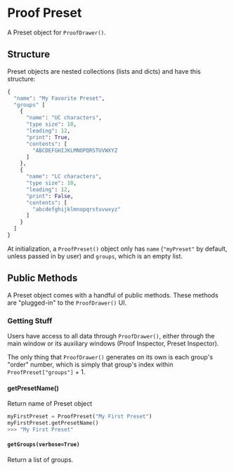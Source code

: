 # Proof Preset
A Preset object for `ProofDrawer()`.

## Structure
Preset objects are nested collections (lists and dicts) and have this structure:
```python
{
  "name": "My Favorite Preset",
  "groups" [
    {
      "name": "UC characters",
      "type size": 10,
      "leading": 12,
      "print": True,
      "contents": [
        "ABCDEFGHIJKLMNOPQRSTUVWXYZ
      ]
    },
    {
      "name": "LC characters",
      "type size": 10,
      "leading": 12,
      "print": False,
      "contents": [
        "abcdefghijklmnopqrstuvwxyz"
      ]
    }
  ]
}
```

At initialization, a `ProofPreset()` object only has `name` (`"myPreset"` by default, unless passed in by user) and `groups`, which is an empty list.

## Public Methods
A Preset object comes with a handful of public methods. These methods are "plugged-in" to the `ProofDrawer()` UI.

### Getting Stuff
Users have access to all data through `ProofDrawer()`, either through the main window or its auxiliary windows (Proof Inspector, Preset Inspector).

The only thing that `ProofDrawer()` generates on its own is each group's "order" number, which is simply that group's index within `ProofPreset["groups"]` + 1.

#### getPresetName()
Return name of Preset object
```python
myFirstPreset = ProofPreset("My First Preset")
myFirstPreset.getPresetName()
>>> "My First Preset"
```

#### `getGroups(verbose=True)`
Return a list of groups. 
```python

```

